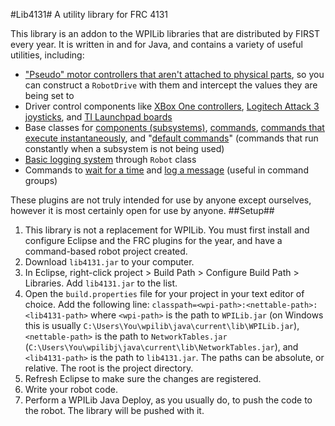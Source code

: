 #Lib4131#
A utility library for FRC 4131

This library is an addon to the WPILib libraries that are distributed by FIRST every year. It is written in and for Java, and contains a variety of useful utilities, including:
 - ["Pseudo" motor controllers that aren't attached to physical parts](https://github.com/FRC4131/Lib4131/blob/master/src/org/usfirst/frc/team4131/lib/PseudoMotor.java), so you can construct a `RobotDrive` with them and intercept the values they are being set to
 - Driver control components like [XBox One controllers](https://github.com/FRC4131/Lib4131/blob/master/src/org/usfirst/frc/team4131/lib/oi/XBoxController.java), [Logitech Attack 3 joysticks](https://github.com/FRC4131/Lib4131/blob/master/src/org/usfirst/frc/team4131/lib/oi/LogitechJoystick.java), and [TI Launchpad boards](https://github.com/FRC4131/Lib4131/blob/master/src/org/usfirst/frc/team4131/lib/oi/Launchpad.java)
 - Base classes for [components (subsystems)](https://github.com/FRC4131/Lib4131/blob/master/src/org/usfirst/frc/team4131/lib/subsystems/Component.java), [commands](https://github.com/FRC4131/Lib4131/blob/master/src/org/usfirst/frc/team4131/lib/commands/BaseCommand.java), [commands that execute instantaneously](https://github.com/FRC4131/Lib4131/blob/master/src/org/usfirst/frc/team4131/lib/commands/InstantCommand.java), and "[default commands](https://github.com/FRC4131/Lib4131/blob/master/src/org/usfirst/frc/team4131/lib/commands/DefaultCommand.java)" (commands that run constantly when a subsystem is not being used)
 - [Basic logging system](https://github.com/FRC4131/Lib4131/blob/master/src/org/usfirst/frc/team4131/lib/Robot.java#L27) through `Robot` class
 - Commands to [wait for a time](https://github.com/FRC4131/Lib4131/blob/master/src/org/usfirst/frc/team4131/lib/commands/WaitCommand.java) and [log a message](https://github.com/FRC4131/Lib4131/blob/master/src/org/usfirst/frc/team4131/lib/commands/LogCommand.java) (useful in command groups)

These plugins are not truly intended for use by anyone except ourselves, however it is most certainly open for use by anyone.
##Setup##
1. This library is not a replacement for WPILib. You must first install and configure Eclipse and the FRC plugins for the year, and have a command-based robot project created.
2. Download `lib4131.jar` to your computer.
3. In Eclipse, right-click project > Build Path > Configure Build Path > Libraries. Add `lib4131.jar` to the list.
4. Open the `build.properties` file for your project in your text editor of choice. Add the following line: `classpath=<wpi-path>:<nettable-path>:<lib4131-path>` where `<wpi-path>` is the path to `WPILib.jar` (on Windows this is usually `C:\Users\You\wpilib\java\current\lib\WPILib.jar`), `<nettable-path>` is the path to `NetworkTables.jar` (`C:\Users\You\wpilibj\java\current\lib\NetworkTables.jar`), and `<lib4131-path>` is the path to `lib4131.jar`. The paths can be absolute, or relative. The root is the project directory.
5. Refresh Eclipse to make sure the changes are registered.
6. Write your robot code.
7. Perform a WPILib Java Deploy, as you usually do, to push the code to the robot. The library will be pushed with it.
